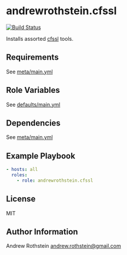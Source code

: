 andrewrothstein.cfssl
=====================
[![Build Status](https://travis-ci.org/andrewrothstein/ansible-cfssl.svg?branch=master)](https://travis-ci.org/andrewrothstein/ansible-cfssl)

Installs assorted [cfssl](https://github.com/cloudflare/cfssl) tools.

Requirements
------------

See [meta/main.yml](meta/main.yml)

Role Variables
--------------

See [defaults/main.yml](defaults/main.yml)

Dependencies
------------

See [meta/main.yml](meta/main.yml)

Example Playbook
----------------

```yml
- hosts: all
  roles:
    - role: andrewrothstein.cfssl
```

License
-------

MIT

Author Information
------------------

Andrew Rothstein <andrew.rothstein@gmail.com>
